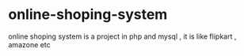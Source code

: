 # online-shoping-system
online shoping system is a project in php and mysql , it is like flipkart , amazone etc  
